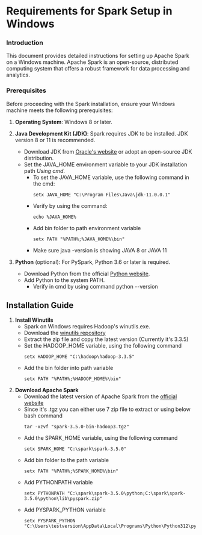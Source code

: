 # Requirements for Spark Setup in Windows

### Introduction
This document provides detailed instructions for setting up Apache Spark on a Windows machine. Apache Spark is an open-source, distributed computing system that offers a robust framework for data processing and analytics.

### Prerequisites
Before proceeding with the Spark installation, ensure your Windows machine meets the following prerequisites:

1. **Operating System**: Windows 8 or later.
2. **Java Development Kit (JDK)**: Spark requires JDK to be installed. JDK version 8 or 11 is recommended.
    * Download JDK from [Oracle's website](https://jdk.java.net/java-se-ri/11-MR2) or adopt an open-source JDK distribution.
    * Set the JAVA_HOME environment variable to your JDK installation path *Using cmd*.
        * To set the JAVA_HOME variable, use the following command in the cmd:
           ```
           setx JAVA_HOME "C:\Program Files\Java\jdk-11.0.0.1"
           ```
        * Verify by using the command:
           ```
           echo %JAVA_HOME%
           ```
        * Add bin folder to path environment variable
            ```
            setx PATH "%PATH%;%JAVA_HOME%\bin"
            ```
        * Make sure java -version is showing JAVA 8 or JAVA 11

3. **Python** (optional): For PySpark, Python 3.6 or later is required.
    * Download Python from the official [Python website](https://www.python.org/).
    * Add Python to the system PATH.
        * Verify in cmd by using command python --version




## Installation Guide

1. **Install Winutils**
    * Spark on Windows requires Hadoop's winutils.exe.
    * Download the [winutils repository](https://github.com/cdarlint/winutils)
    * Extract the zip file and copy the latest version (Currently it's 3.3.5)
    * Set the HADOOP_HOME variable, using the following command
        ```
        setx HADOOP_HOME "C:\hadoop\hadoop-3.3.5"
        ```
    * Add the bin folder into path variable
        ```
        setx PATH "%PATH%;%HADOOP_HOME%\bin"
        ```
2. **Download Apache Spark**
    * Download the latest version of Apache Spark from the [official website](https://spark.apache.org/downloads.html)
    * Since it's .tgz you can either use 7 zip file to extract or using below bash command
        ```
        tar -xzvf "spark-3.5.0-bin-hadoop3.tgz"
        ```
    * Add the SPARK_HOME variable, using the following command
        ```
        setx SPARK_HOME "C:\spark\spark-3.5.0"
        ```
    * Add bin folder to the path variable
        ```
        setx PATH "%PATH%;%SPARK_HOME%\bin"
        ```
    * Add PYTHONPATH variable
        ```
        setx PYTHONPATH "C:\spark\spark-3.5.0\python;C:\spark\spark-3.5.0\python\lib\pyspark.zip"
        ```
    * Add PYSPARK_PYTHON variable
        ```
        setx PYSPARK_PYTHON "C:\Users\testversion\AppData\Local\Programs\Python\Python312\python.exe"
        ```